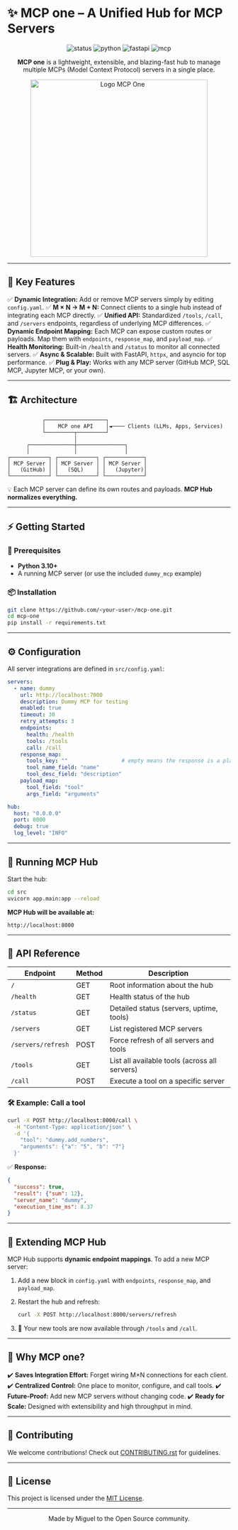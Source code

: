 # ✨ MCP one – A Unified Hub for MCP Servers

<p align="center">
  <img src="https://img.shields.io/badge/Status-MVP%20Ready-brightgreen?style=for-the-badge" alt="status"/>
  <img src="https://img.shields.io/badge/Python-3.10%2B-blue?style=for-the-badge&logo=python&logoColor=white" alt="python"/>
  <img src="https://img.shields.io/badge/FastAPI-0.110+-009688?style=for-the-badge&logo=fastapi&logoColor=white" alt="fastapi"/>
  <img src="https://img.shields.io/badge/MCP-Protocol-orange?style=for-the-badge" alt="mcp"/>
</p>

<p align="center">
<b>MCP one</b> is a lightweight, extensible, and blazing-fast hub to manage multiple MCPs (Model Context Protocol) servers in a single place.  
</p>

<div align="center">
<img src="mcp-logo-img.png" alt="Logo MCP One" width="400">
</div>

---

## 🚀 Key Features

✅ **Dynamic Integration:** Add or remove MCP servers simply by editing `config.yaml`.
✅ **M × N → M + N:** Connect clients to a single hub instead of integrating each MCP directly.
✅ **Unified API:** Standardized `/tools`, `/call`, and `/servers` endpoints, regardless of underlying MCP differences.
✅ **Dynamic Endpoint Mapping:** Each MCP can expose custom routes or payloads. Map them with `endpoints`, `response_map`, and `payload_map`.
✅ **Health Monitoring:** Built-in `/health` and `/status` to monitor all connected servers.
✅ **Async & Scalable:** Built with FastAPI, `httpx`, and asyncio for top performance.
✅ **Plug & Play:** Works with any MCP server (GitHub MCP, SQL MCP, Jupyter MCP, or your own).

---

## 🏗️ Architecture

```text
           ┌───────────────────┐
           │    MCP one API    │◄──── Clients (LLMs, Apps, Services)
           └─────────┬─────────┘
                     │
      ┌──────────────┼───────────────┐
      │              │               │
┌────────────┐ ┌────────────┐ ┌────────────┐
│ MCP Server │ │ MCP Server │ │ MCP Server │
│   (GitHub) │ │   (SQL)    │ │   (Jupyter)│
└────────────┘ └────────────┘ └────────────┘
```

💡 Each MCP server can define its own routes and payloads.
**MCP Hub normalizes everything.**

---

## ⚡ Getting Started

### 🔧 Prerequisites

* **Python 3.10+**
* A running MCP server (or use the included `dummy_mcp` example)

### 📦 Installation

```bash
git clone https://github.com/<your-user>/mcp-one.git
cd mcp-one
pip install -r requirements.txt
```

---

## ⚙️ Configuration

All server integrations are defined in `src/config.yaml`:

```yaml
servers:
  - name: dummy
    url: http://localhost:7000
    description: Dummy MCP for testing
    enabled: true
    timeout: 30
    retry_attempts: 3
    endpoints:
      health: /health
      tools: /tools
      call: /call
    response_map:
      tools_key: ""                 # empty means the response is a plain list
      tool_name_field: "name"
      tool_desc_field: "description"
    payload_map:
      tool_field: "tool"
      args_field: "arguments"

hub:
  host: "0.0.0.0"
  port: 8000
  debug: true
  log_level: "INFO"
```

---

## 🚦 Running MCP Hub

Start the hub:

```bash
cd src
uvicorn app.main:app --reload
```

**MCP Hub will be available at:**

```
http://localhost:8000
```

---

## 📡 API Reference

| Endpoint           | Method | Description                                   |
| ------------------ | ------ | --------------------------------------------- |
| `/`                | GET    | Root information about the hub                |
| `/health`          | GET    | Health status of the hub                      |
| `/status`          | GET    | Detailed status (servers, uptime, tools)      |
| `/servers`         | GET    | List registered MCP servers                   |
| `/servers/refresh` | POST   | Force refresh of all servers and tools        |
| `/tools`           | GET    | List all available tools (across all servers) |
| `/call`            | POST   | Execute a tool on a specific server           |

### 🛠 Example: Call a tool

```bash
curl -X POST http://localhost:8000/call \
  -H "Content-Type: application/json" \
  -d '{
    "tool": "dummy.add_numbers",
    "arguments": {"a": "5", "b": "7"}
  }'
```

✅ **Response:**

```json
{
  "success": true,
  "result": {"sum": 12},
  "server_name": "dummy",
  "execution_time_ms": 8.37
}
```

---

## 🧩 Extending MCP Hub

MCP Hub supports **dynamic endpoint mappings**.
To add a new MCP server:

1. Add a new block in `config.yaml` with `endpoints`, `response_map`, and `payload_map`.
2. Restart the hub and refresh:

   ```bash
   curl -X POST http://localhost:8000/servers/refresh
   ```

3. 🎉 Your new tools are now available through `/tools` and `/call`.

---

## 🌟 Why MCP one?

✔️ **Saves Integration Effort:** Forget wiring M×N connections for each client.
✔️ **Centralized Control:** One place to monitor, configure, and call tools.
✔️ **Future-Proof:** Add new MCP servers without changing code.
✔️ **Ready for Scale:** Designed with extensibility and high throughput in mind.

---

## 🤝 Contributing

We welcome contributions!
Check out [CONTRIBUTING.rst](CONTRIBUTING.rst) for guidelines.

---

## 📜 License

This project is licensed under the [MIT License](LICENSE).

---

<p align="center">
Made by Miguel to the Open Source community.
</p>
